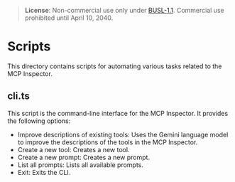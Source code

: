 > **License**: Non-commercial use only under [BUSL-1.1](./LICENSE). Commercial use prohibited until April 10, 2040.

# Scripts

This directory contains scripts for automating various tasks related to the MCP Inspector.

## cli.ts

This script is the command-line interface for the MCP Inspector. It provides the following options:

- Improve descriptions of existing tools: Uses the Gemini language model to improve the descriptions of the tools in the MCP Inspector.
- Create a new tool: Creates a new tool.
- Create a new prompt: Creates a new prompt.
- List all prompts: Lists all available prompts.
- Exit: Exits the CLI.
